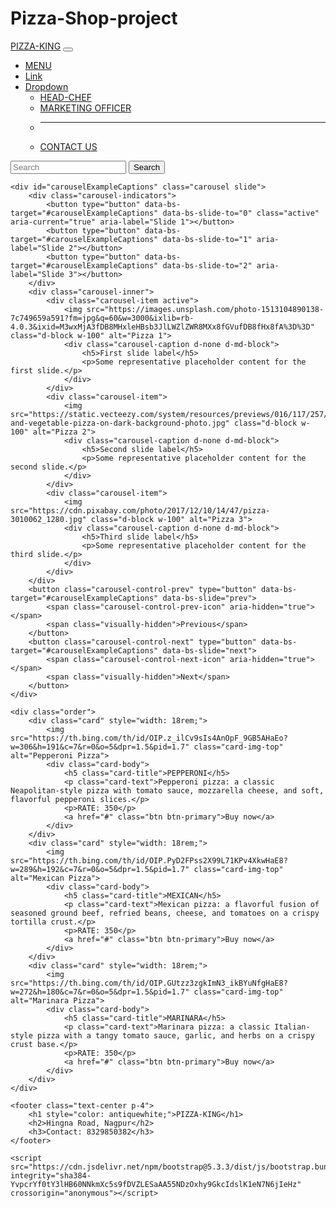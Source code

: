 # Pizza-Shop-project

<!DOCTYPE html>
<html lang="en">
<head>
    <meta charset="UTF-8">
    <meta name="viewport" content="width=device-width, initial-scale=1.0">
    <title>YCCE-PIZZA</title>
    <link href="https://cdn.jsdelivr.net/npm/bootstrap@5.3.3/dist/css/bootstrap.min.css" rel="stylesheet" integrity="sha384-QWTKZyjpPEjISv5WaRU9OFeRpok6YctnYmDr5pNlyT2bRjXh0JMhjY6hW+ALEwIH" crossorigin="anonymous">
    <link rel="icon" href="https://th.bing.com/th?id=OIP.ZZsn6lD6PCjocBzx1tuu1QHaEo&w=316&h=197&c=8&rs=1&qlt=90&o=6&dpr=1.5&pid=3.1&rm=2">
    <style>
        .order {
            display: flex;
            justify-content: space-around;
            align-items: stretch;
            padding: 20px;
        }
        footer {
            background-color: black;
            color: aliceblue; 
        }
    </style>
</head>
<body>
    <nav class="navbar navbar-expand-lg bg-body-tertiary">
        <div class="container-fluid">
            <a class="navbar-brand" href="#">PIZZA-KING</a>
            <button class="navbar-toggler" type="button" data-bs-toggle="collapse" data-bs-target="#navbarSupportedContent" aria-controls="navbarSupportedContent" aria-expanded="false" aria-label="Toggle navigation">
                <span class="navbar-toggler-icon"></span>
            </button>
            <div class="collapse navbar-collapse" id="navbarSupportedContent">
                <ul class="navbar-nav me-auto mb-2 mb-lg-0">
                    <li class="nav-item">
                        <a class="nav-link active" aria-current="page" href="#">MENU</a>
                    </li>
                    <li class="nav-item">
                        <a class="nav-link" href="#">Link</a>
                    </li>
                    <li class="nav-item dropdown">
                        <a class="nav-link dropdown-toggle" href="#" role="button" data-bs-toggle="dropdown" aria-expanded="false">
                            Dropdown
                        </a>
                        <ul class="dropdown-menu">
                            <li><a class="dropdown-item" href="#">HEAD-CHEF</a></li>
                            <li><a class="dropdown-item" href="#">MARKETING OFFICER</a></li>
                            <li><hr class="dropdown-divider"></li>
                            <li><a class="dropdown-item" href="#">CONTACT US</a></li>
                        </ul>
                    </li>
                </ul>
                <form class="d-flex" role="search">
                    <input class="form-control me-2" type="search" placeholder="Search" aria-label="Search">
                    <button class="btn btn-outline-success" type="submit">Search</button>
                </form>
            </div>
        </div>
    </nav>

    <div id="carouselExampleCaptions" class="carousel slide">
        <div class="carousel-indicators">
            <button type="button" data-bs-target="#carouselExampleCaptions" data-bs-slide-to="0" class="active" aria-current="true" aria-label="Slide 1"></button>
            <button type="button" data-bs-target="#carouselExampleCaptions" data-bs-slide-to="1" aria-label="Slide 2"></button>
            <button type="button" data-bs-target="#carouselExampleCaptions" data-bs-slide-to="2" aria-label="Slide 3"></button>
        </div>
        <div class="carousel-inner">
            <div class="carousel-item active">
                <img src="https://images.unsplash.com/photo-1513104890138-7c749659a591?fm=jpg&q=60&w=3000&ixlib=rb-4.0.3&ixid=M3wxMjA3fDB8MHxleHBsb3JlLWZlZWR8MXx8fGVufDB8fHx8fA%3D%3D" class="d-block w-100" alt="Pizza 1">
                <div class="carousel-caption d-none d-md-block">
                    <h5>First slide label</h5>
                    <p>Some representative placeholder content for the first slide.</p>
                </div>
            </div>
            <div class="carousel-item">
                <img src="https://static.vecteezy.com/system/resources/previews/016/117/257/non_2x/sausage-and-vegetable-pizza-on-dark-background-photo.jpg" class="d-block w-100" alt="Pizza 2">
                <div class="carousel-caption d-none d-md-block">
                    <h5>Second slide label</h5>
                    <p>Some representative placeholder content for the second slide.</p>
                </div>
            </div>
            <div class="carousel-item">
                <img src="https://cdn.pixabay.com/photo/2017/12/10/14/47/pizza-3010062_1280.jpg" class="d-block w-100" alt="Pizza 3">
                <div class="carousel-caption d-none d-md-block">
                    <h5>Third slide label</h5>
                    <p>Some representative placeholder content for the third slide.</p>
                </div>
            </div>
        </div>
        <button class="carousel-control-prev" type="button" data-bs-target="#carouselExampleCaptions" data-bs-slide="prev">
            <span class="carousel-control-prev-icon" aria-hidden="true"></span>
            <span class="visually-hidden">Previous</span>
        </button>
        <button class="carousel-control-next" type="button" data-bs-target="#carouselExampleCaptions" data-bs-slide="next">
            <span class="carousel-control-next-icon" aria-hidden="true"></span>
            <span class="visually-hidden">Next</span>
        </button>
    </div>

    <div class="order">
        <div class="card" style="width: 18rem;">
            <img src="https://th.bing.com/th/id/OIP.z_ilCv9sIs4AnOpF_9GB5AHaEo?w=306&h=191&c=7&r=0&o=5&dpr=1.5&pid=1.7" class="card-img-top" alt="Pepperoni Pizza">
            <div class="card-body">
                <h5 class="card-title">PEPPERONI</h5>
                <p class="card-text">Pepperoni pizza: a classic Neapolitan-style pizza with tomato sauce, mozzarella cheese, and soft, flavorful pepperoni slices.</p>
                <p>RATE: 350</p>
                <a href="#" class="btn btn-primary">Buy now</a>
            </div>
        </div>
        <div class="card" style="width: 18rem;">
            <img src="https://th.bing.com/th/id/OIP.PyD2FPss2X99L71KPv4XkwHaE8?w=289&h=192&c=7&r=0&o=5&dpr=1.5&pid=1.7" class="card-img-top" alt="Mexican Pizza">
            <div class="card-body">
                <h5 class="card-title">MEXICAN</h5>
                <p class="card-text">Mexican pizza: a flavorful fusion of seasoned ground beef, refried beans, cheese, and tomatoes on a crispy tortilla crust.</p>
                <p>RATE: 350</p>
                <a href="#" class="btn btn-primary">Buy now</a>
            </div>
        </div>
        <div class="card" style="width: 18rem;">
            <img src="https://th.bing.com/th/id/OIP.GUtzz3zgkImN3_ikBYuNfgHaE8?w=272&h=180&c=7&r=0&o=5&dpr=1.5&pid=1.7" class="card-img-top" alt="Marinara Pizza">
            <div class="card-body">
                <h5 class="card-title">MARINARA</h5>
                <p class="card-text">Marinara pizza: a classic Italian-style pizza with a tangy tomato sauce, garlic, and herbs on a crispy crust base.</p>
                <p>RATE: 350</p>
                <a href="#" class="btn btn-primary">Buy now</a>
            </div>
        </div>
    </div>

    <footer class="text-center p-4">
        <h1 style="color: antiquewhite;">PIZZA-KING</h1>
        <h2>Hingna Road, Nagpur</h2>
        <h3>Contact: 8329850382</h3>
    </footer>

    <script src="https://cdn.jsdelivr.net/npm/bootstrap@5.3.3/dist/js/bootstrap.bundle.min.js" integrity="sha384-YvpcrYf0tY3lHB60NNkmXc5s9fDVZLESaAA55NDzOxhy9GkcIdslK1eN7N6jIeHz" crossorigin="anonymous"></script>
</body>
</html>
